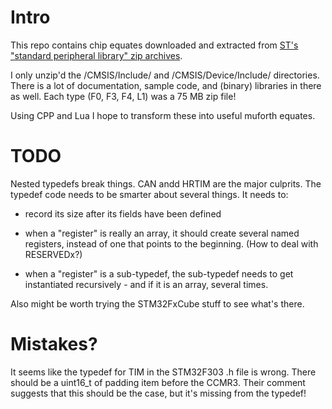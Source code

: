 # Intro

This repo contains chip equates downloaded and extracted from [ST's "standard
peripheral library" zip archives](https://www.st.com/content/st_com/en/products/embedded-software/mcus-embedded-software/stm32-embedded-software/stm32-standard-peripheral-libraries.html).

I only unzip'd the <chip>/CMSIS/Include/ and <chip>/CMSIS/Device/Include/
directories. There is a lot of documentation, sample code, and (binary)
libraries in there as well. Each type (F0, F3, F4, L1) was a 75 MB zip file!

Using CPP and Lua I hope to transform these into useful muforth equates.

# TODO

Nested typedefs break things. CAN andd HRTIM are the major culprits. The
typedef code needs to be smarter about several things. It needs to:

* record its size after its fields have been defined

* when a "register" is really an array, it should create several named
  registers, instead of one that points to the beginning. (How to deal with
  RESERVEDx?)

* when a "register" is a sub-typedef, the sub-typedef needs to get instantiated
  recursively - and if it is an array, several times.

Also might be worth trying the STM32FxCube stuff to see what's there.

# Mistakes?

It seems like the typedef for TIM in the STM32F303 .h file is wrong. There
should be a uint16_t of padding item before the CCMR3. Their comment suggests
that this should be the case, but it's missing from the typedef!
